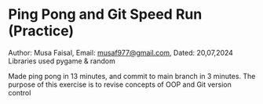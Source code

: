 # Ping Pong and Git Speed Run (Practice)
Author: Musa Faisal, 
Email: musaf977@gmail.com, 
Dated: 20,07,2024
<br>
Libraries used pygame & random
<br>
<p>Made ping pong in 13 minutes, and commit to main branch in 3 minutes. The purpose of this exercise is to revise concepts of OOP and Git version control </p>
